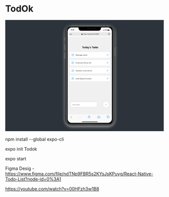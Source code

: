 # TodOk

[<img src="./assets/todokphoto.png" alt="App Image">](https://linkedin.com/in/paulmspessoa/)

npm install --global expo-cli

expo init Todok

expo start



Figma Desig - https://www.figma.com/file/ndTNp9FBR5s2KYsJsKPuyg/React-Native-Todo-List?node-id=0%3A1

https://youtube.com/watch?v=00HFzh3w1B8
